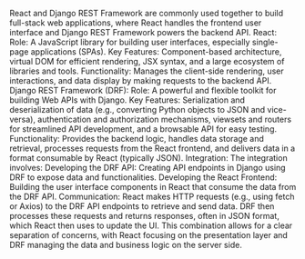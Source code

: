React and Django REST Framework are commonly used together to build full-stack web applications, where React handles the frontend user interface and Django REST Framework powers the backend API.
React:
Role:
A JavaScript library for building user interfaces, especially single-page applications (SPAs).
Key Features:
Component-based architecture, virtual DOM for efficient rendering, JSX syntax, and a large ecosystem of libraries and tools.
Functionality:
Manages the client-side rendering, user interactions, and data display by making requests to the backend API.
Django REST Framework (DRF):
Role: A powerful and flexible toolkit for building Web APIs with Django.
Key Features: Serialization and deserialization of data (e.g., converting Python objects to JSON and vice-versa), authentication and authorization mechanisms, viewsets and routers for streamlined API development, and a browsable API for easy testing.
Functionality: Provides the backend logic, handles data storage and retrieval, processes requests from the React frontend, and delivers data in a format consumable by React (typically JSON). 
Integration:
The integration involves:
Developing the DRF API:
Creating API endpoints in Django using DRF to expose data and functionalities.
Developing the React Frontend:
Building the user interface components in React that consume the data from the DRF API.
Communication:
React makes HTTP requests (e.g., using fetch or Axios) to the DRF API endpoints to retrieve and send data. DRF then processes these requests and returns responses, often in JSON format, which React then uses to update the UI.
This combination allows for a clear separation of concerns, with React focusing on the presentation layer and DRF managing the data and business logic on the server side.
